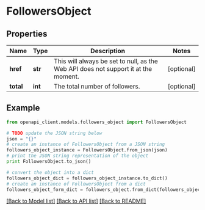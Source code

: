 # FollowersObject


## Properties
Name | Type | Description | Notes
------------ | ------------- | ------------- | -------------
**href** | **str** | This will always be set to null, as the Web API does not support it at the moment.  | [optional] 
**total** | **int** | The total number of followers.  | [optional] 

## Example

```python
from openapi_client.models.followers_object import FollowersObject

# TODO update the JSON string below
json = "{}"
# create an instance of FollowersObject from a JSON string
followers_object_instance = FollowersObject.from_json(json)
# print the JSON string representation of the object
print FollowersObject.to_json()

# convert the object into a dict
followers_object_dict = followers_object_instance.to_dict()
# create an instance of FollowersObject from a dict
followers_object_form_dict = followers_object.from_dict(followers_object_dict)
```
[[Back to Model list]](../README.md#documentation-for-models) [[Back to API list]](../README.md#documentation-for-api-endpoints) [[Back to README]](../README.md)


